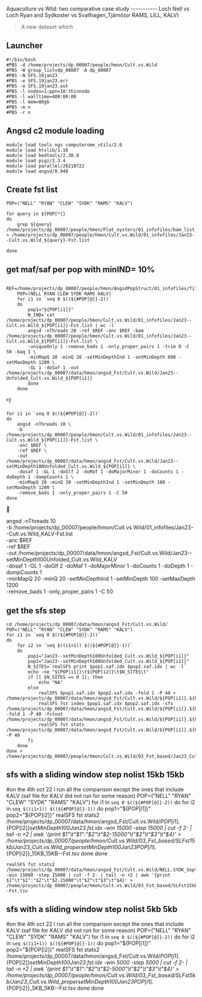 Aquaculture vs Wild: two comparative case study -----------
Loch Nell vs Loch Ryan and Sydkoster vs Svallhagen_Tjärnö(or RAMS, LILL, KALV)


> A new dataset which 
>
## Launcher
```
#!/bin/bash
#PBS -d /home/projects/dp_00007/people/hmon/Cult.vs.Wild
#PBS -W group_list=dp_00007 -A dp_00007
#PBS -N SFS.19jan23
#PBS -e SFS.19jan23.err
#PBS -o SFS.19jan23.out
#PBS -l nodes=1:ppn=10:thinnode
#PBS -l walltime=400:00:00
#PBS -l mem=80gb
#PBS -m n
#PBS -r n
```

## Angsd c2 module loading
    module load tools ngs computerome_utils/2.0
    module load htslib/1.16
    module load bedtools/2.30.0
    module load pigz/2.3.4
    module load parallel/20210722
    module load angsd/0.940



## Create fst list 

    POP=("NELL" "RYAN" "CLEW" "SYDK" "RAMS" "KALV")

    for query in ${POP[*]}
    do 
        grep ${query} /home/projects/dp_00007/people/hmon/Flat_oysters/01_infofiles/bam_list_aug22.txt > /home/projects/dp_00007/people/hmon/Cult.vs.Wild/01_infofiles/Jan23--Cult.vs.Wild_${query}-Fst.list

    done



## get maf/saf per pop with minIND= 10%
```
    REF=/home/projects/dp_00007/people/hmon/AngsdPopStruct/01_infofiles/fileOegenome10scaffoldC3G.fasta
    POP=(NELL RYAN CLEW SYDK RAMS KALV)
    for i1 in `seq 0 $((${#POP[@]}-2))`
    do
        pop1="${POP[i1]}"
        N_IND=`cat /home/projects/dp_00007/people/hmon/Cult.vs.Wild/01_infofiles/Jan23--Cult.vs.Wild_${POP[i1]}-Fst.list | wc -l`
        angsd -nThreads 20 -ref $REF -anc $REF -bam /home/projects/dp_00007/people/hmon/Cult.vs.Wild/01_infofiles/Jan23--Cult.vs.Wild_${POP[i1]}-Fst.list \
        -uniqueOnly 1 -remove_bads 1 -only_proper_pairs 1 -trim 0 -C 50 -baq 1 \
        -minMapQ 20 -minQ 20 -setMinDepthInd 1 -setMinDepth 600 -setMaxDepth 1200 \
        -GL 1 -doSaf 1 -out /home/projects/dp_00007/data/hmon/angsd_Fst/Cult.vs.Wild/Jan23--Unfolded_Cult.vs.Wild_${POP[i1]}
        done
    done
```
👎
```
for i1 in `seq 0 $((${#POP[@]}-2))`
do
    angsd -nThreads 10 \
	-b /home/projects/dp_00007/people/hmon/Cult.vs.Wild/01_infofiles/Jan23--Cult.vs.Wild_${POP[i1]}-Fst.list \
	-anc $REF \
	-ref $REF \
	-out /home/projects/dp_00007/data/hmon/angsd_Fst/Cult.vs.Wild/Jan23--setMinDepth100Unfolded_Cult.vs.Wild_${POP[i1]} \
	-dosaf 1 -GL 1 -doGlf 2 -doMaf 1 -doMajorMinor 1 -doCounts 1 -doDepth 1 -dumpCounts 1 \
	-minMapQ 20 -minQ 20 -setMinDepthInd 1 -setMinDepth 100 -setMaxDepth 1200 \
	-remove_bads 1 -only_proper_pairs 1 -C 50 
done
```
🤝

angsd -nThreads 10 \
	-b /home/projects/dp_00007/people/hmon/Cult.vs.Wild/01_infofiles/Jan23--Cult.vs.Wild_KALV-Fst.list \
	-anc $REF \
	-ref $REF \
	-out /home/projects/dp_00007/data/hmon/angsd_Fst/Cult.vs.Wild/Jan23--setMinDepth100Unfolded_Cult.vs.Wild_KALV \
	-dosaf 1 -GL 1 -doGlf 2 -doMaf 1 -doMajorMinor 1 -doCounts 1 -doDepth 1 -dumpCounts 1 \
	-minMapQ 20 -minQ 20 -setMinDepthInd 1 -setMinDepth 100 -setMaxDepth 1200 \
	-remove_bads 1 -only_proper_pairs 1 -C 50 

## get the sfs step
    cd /home/projects/dp_00007/data/hmon/angsd_Fst/Cult.vs.Wild/
    POP=("NELL" "RYAN" "CLEW" "SYDK" "RAMS" "KALV")
    for i1 in `seq 0 $((${#POP[@]}-2))`
    do
        for i2 in `seq $((i1+1)) $((${#POP[@]}-1))`
        do
            pop1="Jan23--setMinDepth100Unfolded_Cult.vs.Wild_${POP[i1]}"
            pop2="Jan23--setMinDepth100Unfolded_Cult.vs.Wild_${POP[i2]}"
            N_SITES=`realSFS print $pop1.saf.idx $pop2.saf.idx | wc -l`
            echo -ne "${POP[i1]}\t${POP[i2]}\t$N_SITES\t"
            if [[ $N_SITES == 0 ]]; then
                echo "NA"
            else
                realSFS $pop1.saf.idx $pop2.saf.idx -fold 1 -P 40 > /home/projects/dp_00007/data/hmon/angsd_Fst/Cult.vs.Wild/${POP[i1]}.${POP[i2]}_setMinDepth100Jan23.sfs
                realSFS fst index $pop1.saf.idx $pop2.saf.idx -sfs /home/projects/dp_00007/data/hmon/angsd_Fst/Cult.vs.Wild/${POP[i1]}.${POP[i2]}_setMinDepth100Jan23.sfs -fold 1 -P 40 -fstout /home/projects/dp_00007/data/hmon/angsd_Fst/Cult.vs.Wild/${POP[i1]}.${POP[i2]}_setMinDepth100Jan23
                realSFS fst stats /home/projects/dp_00007/data/hmon/angsd_Fst/Cult.vs.Wild/${POP[i1]}.${POP[i2]}_setMinDepth100Jan23.fst.idx -P 40
            fi
        done
    done > /home/projects/dp_00007/people/hmon/Cult.vs.Wild/03_Fst_based/Jan23_Cult.vs.Wild_proper_setMinDepth100_Fst.tsv



## sfs with a sliding window step nolist 15kb 15kb
#on the 4th oct 22 I run all the comparison except the ones that include KALV (saf file for KALV did not run for some reason)
    POP=("NELL" "RYAN" "CLEW" "SYDK" "RAMS" "KALV")
    for i1 in `seq 0 $((${#POP[@]}-2))`
    do
        for i2 in `seq $((i1+1)) $((${#POP[@]}-1))`
        do
            pop1="${POP[i1]}"
            pop2="${POP[i2]}"
                realSFS fst stats2 /home/projects/dp_00007/data/hmon/angsd_Fst/Cult.vs.Wild/${POP[i1]}.${POP[i2]}_setMinDepth100Jan23.fst.idx -win 15000 -step 15000 | cut -f 2- | tail -n +2 | awk '{print $1"\t"$1":"$2"\t"$2-15000"\t"$2"\t"$3"\t"$4}' > /home/projects/dp_00007/people/hmon/Cult.vs.Wild/03_Fst_based/SLFst15kb/Jan23_Cult.vs.Wild_propersetMinDepth100Jan23_${POP[i1]}.${POP[i2]}_15KB_15KB--Fst.tsv 
        done
    done






    realSFS fst stats2 /home/projects/dp_00007/data/hmon/angsd_Fst/Cult.vs.Wild/NELL.SYDK_Sept22.fst.idx -win 15000 -step 15000 | cut -f 2- | tail -n +2 | awk '{print $1"\t"$1":"$2"\t"$2-15000"\t"$2"\t"$3"\t"$4}' > /home/projects/dp_00007/people/hmon/Cult.vs.Wild/03_Fst_based/SLFst15kb/Sept22_Cult.vs.Wild_mindIND0.1_NELL.SYDK_15KB_15KB--Fst.tsv 



## sfs with a sliding window step nolist 5kb 5kb
#on the 4th oct 22 I run all the comparison except the ones that include KALV (saf file for KALV did not run for some reason)
    POP=("NELL" "RYAN" "CLEW" "SYDK" "RAMS" "KALV")
    for i1 in `seq 0 $((${#POP[@]}-2))`
    do
        for i2 in `seq $((i1+1)) $((${#POP[@]}-1))`
        do
            pop1="${POP[i1]}"
            pop2="${POP[i2]}"
                realSFS fst stats2 /home/projects/dp_00007/data/hmon/angsd_Fst/Cult.vs.Wild/${POP[i1]}.${POP[i2]}_setMinDepth100Jan23.fst.idx -win 5000 -step 5000 | cut -f 2- | tail -n +2 | awk '{print $1"\t"$1":"$2"\t"$2-5000"\t"$2"\t"$3"\t"$4}' > /home/projects/dp_00007/people/hmon/Cult.vs.Wild/03_Fst_based/SLFst5kb/Jan23_Cult.vs.Wild_propersetMinDepth100Jan23_${POP[i1]}.${POP[i2]}_5KB_5KB--Fst.tsv 
        done
    done

